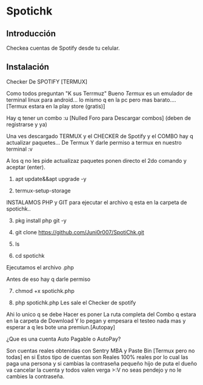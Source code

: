 # Spotichk

## Introducción

Checkea cuentas de Spotify desde tu celular.

## Instalación

Checker De SPOTIFY [TERMUX]

Como todos preguntan "K sus Terrmuz"
Bueno *Termux* es un emulador de terminal linux para android... lo mismo q en la pc pero mas barato.... [Termux estara en la play store (gratis)]

Hay q tener un combo :u [Nulled Foro para Descargar combos] (deben de registrarse y ya)

Una ves descargado TERMUX y el CHECKER de Spotify y el COMBO hay q actualizar paquetes... De Termux
Y darle permiso a termux en nuestro terminal :v

A los q no les pide actualizaz paquetes ponen directo el 2do comando y aceptar (enter). 
1. apt update&&apt upgrade -y

2. termux-setup-storage

INSTALAMOS PHP y GIT para ejecutar el archivo q esta en la carpeta de spotichk..

3. pkg install php git -y

4. git clone
https://github.com/Juni0r007/SpotiChk.git

5. ls

6. cd spotichk

Ejecutamos el archivo .php 

Antes de eso hay q darle permiso

7. chmod +x spotichk.php

8. php spotichk.php
Les sale el Checker de spotify

Ahi lo unico q se debe Hacer es poner La ruta completa del Combo q estara en la carpeta de Download 
Y lo pegan y empesara el testeo nada mas y esperar a q les bote una premiun.[Autopay]

¿Que es una cuenta Auto Pagable o AutoPay? 

Son cuentas reales obtenidas con Sentry MBA y Paste Bin [Termux pero no todas] en si 
Estos tipo de cuentas son Reales 100% reales por lo cual las paga una persona y si cambias la contraseña pequeño hijo de puta el dueño va cancelar la cuenta y todos valen verga >:V no seas pendejo y no le cambies la contraseña.
